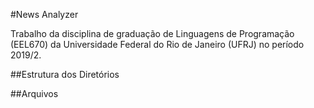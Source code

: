 #News Analyzer

Trabalho da disciplina de graduação de Linguagens de Programação (EEL670) da Universidade Federal do Rio de Janeiro (UFRJ) no período 2019/2.

##Estrutura dos Diretórios

##Arquivos

